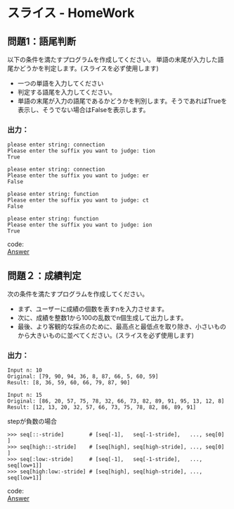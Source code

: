# スライス - HomeWork

## 問題1：語尾判断
以下の条件を満たすプログラムを作成してください。
単語の末尾が入力した語尾かどうかを判定します。(スライスを必ず使用します)
* 一つの単語を入力してください
* 判定する語尾を入力してください。
* 単語の末尾が入力の語尾であるかどうかを判別します。そうであればTrueを表示し、そうでない場合はFalseを表示します。
### 出力：
```
please enter string: connection
Please enter the suffix you want to judge: tion
True

please enter string: connection
Please enter the suffix you want to judge: er
False

please enter string: function
Please enter the suffix you want to judge: ct
False

please enter string: function
Please enter the suffix you want to judge: ion
True
```
code:  
[Answer](https://github.com/gn00866254/Python-practice/blob/main/Python-expertExercises/01.Slice/01_suffix_judge.py)

## 問題２：成績判定
次の条件を満たすプログラムを作成してください。
* まず、ユーザーに成績の個数を表すnを入力させます。
* 次に、成績を整数1から100の乱数でn個生成して出力します。
* 最後、より客観的な採点のために、最高点と最低点を取り除き、小さいものから大きいものに並べてください。(スライスを必ず使用します)

### 出力：
```
Input n: 10
Original: [79, 90, 94, 36, 8, 87, 66, 5, 60, 59]
Result: [8, 36, 59, 60, 66, 79, 87, 90]

Input n: 15
Original: [86, 20, 57, 75, 78, 32, 66, 73, 82, 89, 91, 95, 13, 12, 8]
Result: [12, 13, 20, 32, 57, 66, 73, 75, 78, 82, 86, 89, 91]
```

stepが負数の場合
```
>>> seq[::-stride]        # [seq[-1],   seq[-1-stride],   ..., seq[0]    ]
>>> seq[high::-stride]    # [seq[high], seq[high-stride], ..., seq[0]    ]
>>> seq[:low:-stride]     # [seq[-1],   seq[-1-stride],   ..., seq[low+1]]
>>> seq[high:low:-stride] # [seq[high], seq[high-stride], ..., seq[low+1]]
```
code:  
[Answer]()

